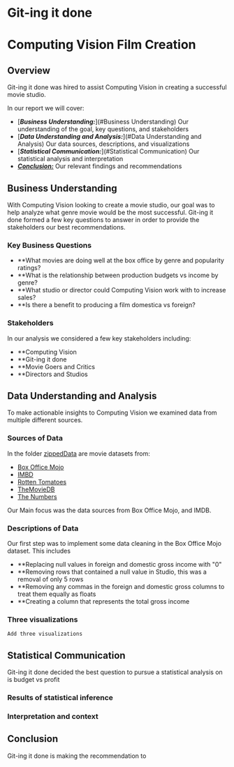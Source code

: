 # Git-ing it done
# Computing Vision Film Creation

## Overview

Git-ing it done was hired to assist Computing Vision in creating a successful movie studio. 

In our report we will cover:

* [***Business Understanding:***](#Business Understanding) Our understanding of the goal, key questions, and stakeholders
* [***Data Understanding and Analysis:***](#Data Understanding and Analysis) Our data sources, descriptions, and visualizations
* [***Statistical Communication:***](#Statistical Communication) Our statistical analysis and interpretation
* [***Conclusion:***](#Conclusion) Our relevant findings and recommendations

## Business Understanding

With Computing Vision looking to create a movie studio, our goal was to help analyze what genre movie would be the most successful.
Git-ing it done formed a few key questions to answer in order to provide the stakeholders our best recommendations. 

### Key Business Questions

* **What movies are doing well at the box office by genre and popularity ratings?
* **What is the relationship between production budgets vs income by genre?
* **What studio or director could Computing Vision work with to increase sales?
* **Is there a benefit to producing a film domestica vs foreign?

### Stakeholders 

In our analysis we considered a few key stakeholders including:

* **Computing Vision
* **Git-ing it done
* **Movie Goers and Critics
* **Directors and Studios

## Data Understanding and Analysis

To make actionable insights to Computing Vision we examined data from multiple different sources. 

### Sources of Data

In the folder [zippedData](zippedData) are movie datasets from:

* [Box Office Mojo](https://www.boxofficemojo.com/)
* [IMBD](https://www.imdb.com/)
* [Rotten Tomatoes](https://www.rottentomatoes.com/)
* [TheMovieDB](https://www.themoviedb.com/)
* [The Numbers](https://www.the-numbers.com/)

Our Main focus was the data sources from Box Office Mojo, and IMDB. 

### Descriptions of Data

Our first step was to implement some data cleaning in the Box Office Mojo dataset. This includes

* **Replacing null values in foreign and domestic gross income with "0"
* **Removing rows that contained a null value in Studio, this was a removal of only 5 rows
* **Removing any commas in the foreign and domestic gross columns to treat them equally as floats
* **Creating a column that represents the total gross income

### Three visualizations

    Add three visualizations
    

## Statistical Communication

Git-ing it done decided the best question to pursue a statistical analysis on is budget vs profit

### Results of statistical inference

### Interpretation and context

## Conclusion

Git-ing it done is making the recommendation to 